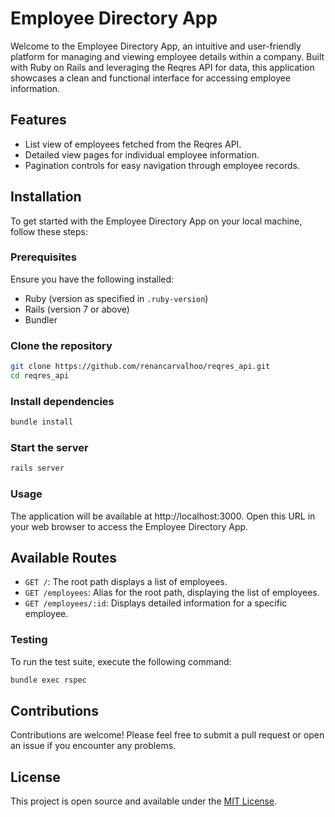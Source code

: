 # Employee Directory App

Welcome to the Employee Directory App, an intuitive and user-friendly platform for managing and viewing employee details within a company. Built with Ruby on Rails and leveraging the Reqres API for data, this application showcases a clean and functional interface for accessing employee information.

## Features

- List view of employees fetched from the Reqres API.
- Detailed view pages for individual employee information.
- Pagination controls for easy navigation through employee records.

## Installation

To get started with the Employee Directory App on your local machine, follow these steps:

### Prerequisites

Ensure you have the following installed:
- Ruby (version as specified in `.ruby-version`)
- Rails (version 7 or above)
- Bundler

### Clone the repository

```bash
git clone https://github.com/renancarvalhoo/reqres_api.git
cd reqres_api
```

### Install dependencies

```bash
bundle install
```

### Start the server

```bash
rails server
```

### Usage

The application will be available at http://localhost:3000. Open this URL in your web browser to access the Employee Directory App.

## Available Routes

- `GET /`: The root path displays a list of employees.
- `GET /employees`: Alias for the root path, displaying the list of employees.
- `GET /employees/:id`: Displays detailed information for a specific employee.

### Testing

To run the test suite, execute the following command:

```bash
bundle exec rspec
```

## Contributions

Contributions are welcome! Please feel free to submit a pull request or open an issue if you encounter any problems.

## License

This project is open source and available under the [MIT License](LICENSE).
